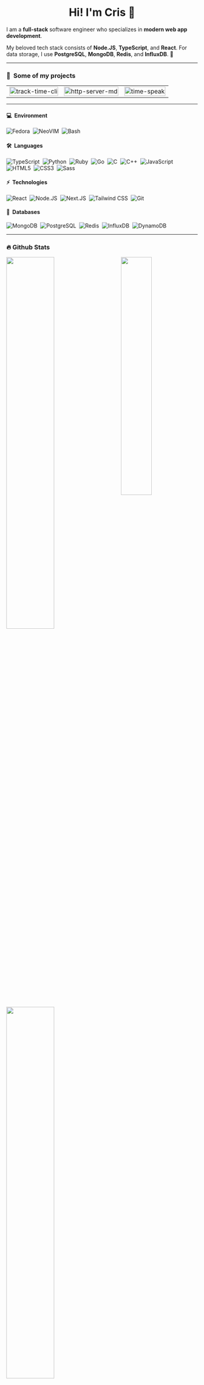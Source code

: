 <h1 align='center'>
  Hi! I'm Cris 🧙
</h1>

I am a **full-stack** software engineer who specializes in **modern web app development**.

My beloved tech stack consists of **Node.JS**, **TypeScript**, and **React**. For data storage, I use **PostgreSQL**, **MongoDB**, **Redis**, and **InfluxDB**. 🚀

---

### 📘 &nbsp;Some of my projects

<table>
  <tr>
    <td align="center">
      <a href="https://github.com/f3rno64/track-time-cli">
        <img width="100%" src="https://denvercoder1-github-readme-stats.vercel.app/api/pin?username=f3rno64&repo=track-time-cli&theme=tokyonight&hide_border=true&show_icons=true" alt="track-time-cli">
      </a>
    </td>
    <td align="center">
      <a href="https://github.com/f3rno64/http-server-md">
        <img width="100%" src="https://denvercoder1-github-readme-stats.vercel.app/api/pin?username=f3rno64&repo=http-server-md&theme=tokyonight&hide_border=true&show_icons=true" alt="http-server-md">
      </a>
    </td>
    <td align="center">
      <a href="https://github.com/f3rno64/time-speak">
        <img width="100%" src="https://denvercoder1-github-readme-stats.vercel.app/api/pin?username=f3rno64&repo=time-speak&theme=tokyonight&hide_border=true&show_icons=true" alt="time-speak">
      </a>
    </td>
  </tr>
</table>

---

#### 💻 &nbsp;Environment

![Fedora](https://img.shields.io/badge/-Fedora-05122A?style=flat&logo=fedora)&nbsp;
![NeoVIM](https://img.shields.io/badge/-NeoVIM-05122A?style=flat&logo=neovim)&nbsp;
![Bash](https://img.shields.io/badge/-Bash-05122A?style=flat&logo=GNU%20Bash)&nbsp;

#### 🛠 &nbsp;Languages

![TypeScript](https://img.shields.io/badge/-TypeScript-05122A?style=flat&logo=typescript)&nbsp;
![Python](https://img.shields.io/badge/-Python-05122A?style=flat&logo=python)&nbsp;
![Ruby](https://img.shields.io/badge/-Ruby-05122A?style=flat&logo=ruby)&nbsp;
![Go](https://img.shields.io/badge/-Go-05122A?style=flat&logo=go)&nbsp;
![C](https://img.shields.io/badge/-C-05122A?style=flat&logo=c)&nbsp;
![C++](https://img.shields.io/badge/-C++-05122A?style=flat&logo=c++)&nbsp;
![JavaScript](https://img.shields.io/badge/-JavaScript-05122A?style=flat&logo=javascript)&nbsp;
![HTML5](https://img.shields.io/badge/-HTML5-05122A?style=flat&logo=HTML5)&nbsp;
![CSS3](https://img.shields.io/badge/-CSS3-05122A?style=flat&logo=CSS3&logoColor=1572B6)&nbsp;
![Sass](https://img.shields.io/badge/-Sass-05122A?style=flat&logo=Sass&logoColor=1572B6)&nbsp;

#### ⚡ &nbsp;Technologies

![React](https://img.shields.io/badge/-React-05122A?style=flat&logo=react)&nbsp;
![Node.JS](https://img.shields.io/badge/-Node.JS-05122A?style=flat&logo=Node.js)&nbsp;
![Next.JS](https://img.shields.io/badge/-Next.JS-05122A?style=flat&logo=Next.js)&nbsp;
![Tailwind CSS](https://img.shields.io/badge/-Tailwind%20CSS-05122A?style=flat&logo=tailwindcss)&nbsp;
![Git](https://img.shields.io/badge/-Git-05122A?style=flat&logo=git)&nbsp;

#### 💾 &nbsp;Databases

![MongoDB](https://img.shields.io/badge/-MongoDB-05122A?style=flat&logo=mongodb)&nbsp;
![PostgreSQL](https://img.shields.io/badge/-PostgreSQL-05122A?style=flat&logo=postgresql)&nbsp;
![Redis](https://img.shields.io/badge/-Redis-05122A?style=flat&logo=redis)&nbsp;
![InfluxDB](https://img.shields.io/badge/-InfluxDB-05122A?style=flat&logo=influxdb)&nbsp;
![DynamoDB](https://img.shields.io/badge/-DynamoDB-05122A?style=flat&logo=dynamodb)&nbsp;

---

### 🔥 Github Stats

<a href="https://github.com/f3rno64"><img align="right" width="40%" src="https://github-readme-stats.vercel.app/api/top-langs/?username=f3rno64&theme=tokyonight&hide_border=true"></a>
<a href="https://github.com/f3rno64"><img width="50%" src="https://github-profile-summary-cards.vercel.app/api/cards/profile-details?username=f3rno64&theme=tokyonight&hide_border=true"></a>
<br />
<br />
<a href="https://github.com/f3rno64"><img width="50%" src="https://github-readme-streak-stats.herokuapp.com/?user=f3rno64&theme=tokyonight&hide_border=true"></a>
